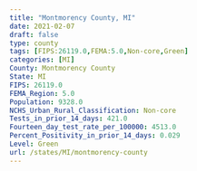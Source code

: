 ```yaml
---
title: "Montmorency County, MI"
date: 2021-02-07
draft: false
type: county
tags: [FIPS:26119.0,FEMA:5.0,Non-core,Green]
categories: [MI]
County: Montmorency County
State: MI
FIPS: 26119.0
FEMA_Region: 5.0
Population: 9328.0
NCHS_Urban_Rural_Classification: Non-core
Tests_in_prior_14_days: 421.0
Fourteen_day_test_rate_per_100000: 4513.0
Percent_Positivity_in_prior_14_days: 0.029
Level: Green
url: /states/MI/montmorency-county
---
```



